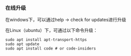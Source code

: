 ### 在线升级

在windows下，可以通过help -> check for updates进行升级

在Linux（ubuntu）下，可通过以下命令升级：

```shell
sudo apt install apt-transport-https
sudo apt update
sudo apt install code # or code-insiders
```

